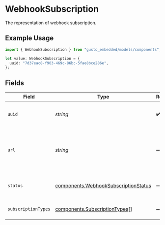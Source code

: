 # WebhookSubscription

The representation of webhook subscription.

## Example Usage

```typescript
import { WebhookSubscription } from "gusto_embedded/models/components";

let value: WebhookSubscription = {
  uuid: "7d37eac8-f903-469c-86bc-5fae8bce286e",
};
```

## Fields

| Field                                                                                        | Type                                                                                         | Required                                                                                     | Description                                                                                  |
| -------------------------------------------------------------------------------------------- | -------------------------------------------------------------------------------------------- | -------------------------------------------------------------------------------------------- | -------------------------------------------------------------------------------------------- |
| `uuid`                                                                                       | *string*                                                                                     | :heavy_check_mark:                                                                           | The UUID of the webhook subscription.                                                        |
| `url`                                                                                        | *string*                                                                                     | :heavy_minus_sign:                                                                           | The webhook subscriber URL. Updates will be POSTed to this URL.                              |
| `status`                                                                                     | [components.WebhookSubscriptionStatus](../../models/components/webhooksubscriptionstatus.md) | :heavy_minus_sign:                                                                           | The status of the webhook subscription.                                                      |
| `subscriptionTypes`                                                                          | [components.SubscriptionTypes](../../models/components/subscriptiontypes.md)[]               | :heavy_minus_sign:                                                                           | Receive updates for these types.                                                             |